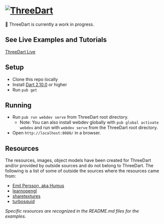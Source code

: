 # [![ThreeDart](resources/ThreeDart.png)](https://github.com/Grant-Nelson/ThreeDart)

:seedling: ThreeDart is currently a work in progress.

## See Live Examples and Tutorials

[ThreeDart Live](http://grant-nelson.github.io/ThreeDart/build/)

## Setup

- Clone this repo locally
- Install [Dart 2.10.0](https://webdev.dartlang.org/) or higher
- Run `pub get`

## Running

- Run `pub run webdev serve` from ThreeDart root directory.
  - Note: You can also install webdev globally with `pub global activate webdev`
    and run with `webdev serve` from the ThreeDart root directory.
- Open `http://localhost:8080/` in a browser.

## Resources

The resources, images, object models have been created for ThreeDart and/or
provided by outside sources and do not belong to ThreeDart.
The following is a list of some of outside the sources where the resources
came from:

- [Emil Persson, aka Humus](http://www.humus.name)
- [learnopengl](https://learnopengl.com)
- [sharetextures](www.sharetextures.com)
- [turbosquid](https://www.turbosquid.com)

*Specific resources are recognized in the README.md files for the examples.*
